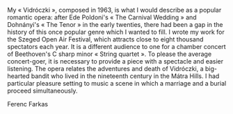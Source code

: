 My « Vidróczki », composed in 1963, is what I would describe as a popular romantic opera: after Ede Poldoni's « The Carnival Wedding » and Dohnányi's « The Tenor » in the early twenties, there had been a gap in the history of this once popular genre which I wanted to fill. I wrote my work for the Szeged Open Air Festival, which attracts close to eight thousand spectators each year. It is a different audience to one for a chamber concert of Beethoven's C sharp minor  « String quartet ». To please the average concert-goer, it is necessary to provide a piece with a spectacle and easier listening. The opera relates the adventures and death of Vidróczki, a big-hearted bandit who lived in the nineteenth century in the Mátra Hills. I had particular pleasure setting to music a scene in which a marriage and a burial proceed simultaneously.

Ferenc Farkas